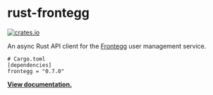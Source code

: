 # rust-frontegg

[![crates.io](https://img.shields.io/crates/v/frontegg.svg)](https://crates.io/crates/frontegg)

An async Rust API client for the [Frontegg] user management service.

```
# Cargo.toml
[dependencies]
frontegg = "0.7.0"
```

**[View documentation.](https://docs.rs/frontegg/0.7.0)**

[Frontegg]: https://frontegg.com

